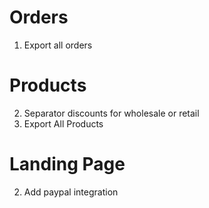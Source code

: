# Orders

1. Export all orders

# Products

2. Separator discounts for wholesale or retail
3. Export All Products

# Landing Page

2. Add paypal integration
